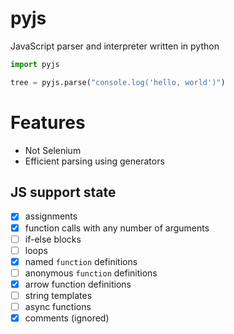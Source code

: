 # pyjs
JavaScript parser and interpreter written in python

```python
import pyjs

tree = pyjs.parse("console.log('hello, world')")
```
# Features
- Not Selenium
- Efficient parsing using generators

## JS support state

- [x] assignments
- [x] function calls with any number of arguments
- [ ] if-else blocks
- [ ] loops
- [x] named `function` definitions
- [ ] anonymous `function` definitions
- [x] arrow function definitions
- [ ] string templates
- [ ] async functions
- [x] comments (ignored)